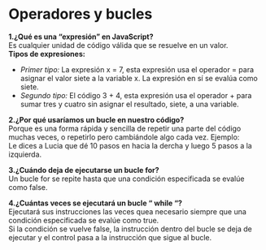 # Operadores y bucles
**1.¿Qué es una “expresión” en JavaScript?**  
    Es cualquier unidad de código válida que se resuelve en un valor.  
  **Tipos de expresiones:**
  + *Primer tipo:*
    La expresión x = 7, esta expresión usa el operador = para asignar el valor siete a la variable x. La expresión en sí se evalúa como          siete.
  + *Segundo tipo:*
    El código 3 + 4, esta expresión usa el operador + para sumar tres y cuatro sin asignar el resultado, siete, a una variable.

**2.¿Por qué usaríamos un bucle en nuestro código?**  
    Porque es una forma rápida y sencilla de repetir una parte del código muchas veces, o repetirlo pero cambiándole algo cada vez. 
    Ejemplo:  
    Le dices a Lucia que dé 10 pasos en hacia la dercha y luego 5 pasos a la izquierda.

**3.¿Cuándo deja de ejecutarse un bucle for?**  
    Un bucle for se repite hasta que una condición especificada se evalúe como false.

**4.¿Cuántas veces se ejecutará un bucle “ while “?**  
    Ejecutará sus instrucciones las veces quea necesario siempre que una condición especificada se evalúe como true.  
    Si la condición se vuelve false, la instrucción dentro del bucle se deja de ejecutar y el control pasa a la instrucción que sigue al 
    bucle.

